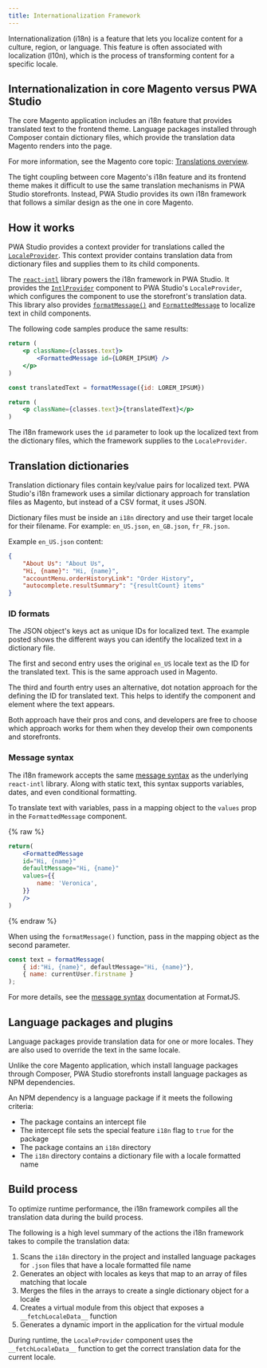 ```yaml
---
title: Internationalization Framework
---
```


Internationalization (i18n) is a feature that lets you localize content for a culture, region, or language.
This feature is often associated with localization (l10n), which is the process of transforming content for a specific locale.

## Internationalization in core Magento versus PWA Studio

The core Magento application includes an i18n feature that provides translated text to the frontend theme.
Language packages installed through Composer contain dictionary files, which provide the translation data Magento renders into the page.

For more information, see the Magento core topic: [Translations overview][].

The tight coupling between core Magento's i18n feature and its frontend theme makes it difficult to use the same translation mechanisms in PWA Studio storefronts.
Instead, PWA Studio provides its own i18n framework that follows a similar design as the one in core Magento.

## How it works

PWA Studio provides a context provider for translations called the [`LocaleProvider`][].
This context provider contains translation data from dictionary files and supplies them to its child components.

The [`react-intl`][] library powers the i18n framework in PWA Studio.
It provides the [`IntlProvider`][] component to PWA Studio's `LocaleProvider`, which configures the component to use the storefront's translation data.
This library also provides [`formatMessage()`][] and [`FormattedMessage`][] to localize text in child components.

The following code samples produce the same results:

```jsx
return (
    <p className={classes.text}>
        <FormattedMessage id={LOREM_IPSUM} />
    </p>
)
```

```jsx
const translatedText = formatMessage({id: LOREM_IPSUM})

return (
    <p className={classes.text}>{translatedText}</p>
)
```

The i18n framework uses the `id` parameter to look up the localized text from the dictionary files, which the framework supplies to the `LocaleProvider`.

## Translation dictionaries

Translation dictionary files contain key/value pairs for localized text.
PWA Studio's i18n framework uses a similar dictionary approach for translation files as Magento, but
instead of a CSV format, it uses JSON.

Dictionary files must be inside an `i18n` directory and use their target locale for their filename.
For example: `en_US.json`, `en_GB.json`, `fr_FR.json`.

Example `en_US.json` content:

```json
{
    "About Us": "About Us",
    "Hi, {name}": "Hi, {name}",
    "accountMenu.orderHistoryLink": "Order History",
    "autocomplete.resultSummary": "{resultCount} items"
}
```

### ID formats

The JSON object's keys act as unique IDs for localized text.
The example posted shows the different ways you can identify the localized text in a dictionary file.

The first and second entry uses the original `en_US` locale text as the ID for the translated text.
This is the same approach used in Magento.

The third and fourth entry uses an alternative, dot notation approach for the defining the ID for translated text.
This helps to identify the component and element where the text appears.

Both approach have their pros and cons, and developers are free to choose which approach works for them when they develop their own components and storefronts.

### Message syntax

The i18n framework accepts the same [message syntax][] as the underlying `react-intl` library.
Along with static text, this syntax supports variables, dates, and even conditional formatting.

To translate text with variables, pass in a mapping object to the `values` prop in the `FormattedMessage` component.

{% raw %}

```jsx
return(
    <FormattedMessage
    id="Hi, {name}"
    defaultMessage="Hi, {name}"
    values={{
        name: 'Veronica',
    }}
    />
)
```

{% endraw %}

When using the `formatMessage()` function, pass in the mapping object as the second parameter.

```jsx
const text = formatMessage(
    { id:"Hi, {name}", defaultMessage="Hi, {name}"},
    { name: currentUser.firstname }
);
```

For more details, see the [message syntax][] documentation at FormatJS.

## Language packages and plugins

Language packages provide translation data for one or more locales.
They are also used to override the text in the same locale.

Unlike the core Magento application, which install language packages through Composer, PWA Studio storefronts install language packages as NPM dependencies.

An NPM dependency is a language package if it meets the following criteria:

- The package contains an intercept file
- The intercept file sets the special feature `i18n` flag to `true` for the package
- The package contains an `i18n` directory
- The `i18n` directory contains a dictionary file with a locale formatted name

<!-- TODO: Create an in-depth tutorial for creating a language package extension -->

## Build process

To optimize runtime performance, the i18n framework compiles all the translation data during the build process.

The following is a high level summary of the actions the i18n framework takes to compile the translation data:

1. Scans the `i18n` directory in the project and installed language packages for `.json` files that have a locale formatted file name
2. Generates an object with locales as keys that map to an array of files matching that locale
3. Merges the files in the arrays to create a single dictionary object for a locale
4. Creates a virtual module from this object that exposes a `__fetchLocaleData__` function
5. Generates a dynamic import in the application for the virtual module

During runtime, the `LocaleProvider` component uses the `__fetchLocaleData__` function to get the correct translation data for the current locale.

[translations overview]: https://devdocs.magento.com/guides/v2.4/frontend-dev-guide/translations/xlate.html
[`localeprovider`]: https://github.com/magento/pwa-studio/blob/develop/packages/venia-ui/lib/components/App/localeProvider.js
[`intlprovider`]: https://formatjs.io/docs/react-intl/components/#intlprovider
[`react-intl`]: https://formatjs.io/docs/react-intl/
[`formatMessage()`]: https://formatjs.io/docs/react-intl/api#formatmessage
[`formattedmessage`]: https://formatjs.io/docs/react-intl/components#formattedmessage
[message syntax]: https://formatjs.io/docs/core-concepts/icu-syntax
